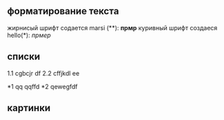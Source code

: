 ## форматирование текста
жирнисый шрифт содается  marsi (**): **прмр**
куривный шрифт создаеся  hello(*): *прмер*
## списки
1.1 cgbcjr df
2.2 cffjkdl ee

*1  qq qqffd
*2 qewegfdf

## картинки